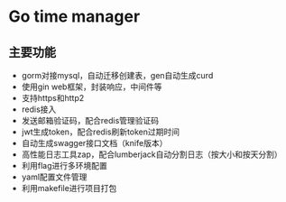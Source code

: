 # Go time manager

## 主要功能
- gorm对接mysql，自动迁移创建表，gen自动生成curd
- 使用gin web框架，封装响应，中间件等
- 支持https和http2
- redis接入
- 发送邮箱验证码，配合redis管理验证码
- jwt生成token，配合redis刷新token过期时间
- 自动生成swagger接口文档（knife版本）
- 高性能日志工具zap，配合lumberjack自动分割日志（按大小和按天分割）
- 利用flag进行多环境配置
- yaml配置文件管理
- 利用makefile进行项目打包
